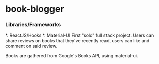# book-blogger

### Libraries/Frameworks
*. ReactJS/Hooks
*. Material-UI
First "solo" full stack project. Users can share reviews on books that they've recently read, users can like and comment on said review.

Books are gathered from Google's Books API, using material-ui.
